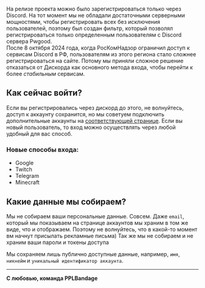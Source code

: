 На релизе проекта можно было зарегистрироваться только через Discord. На тот момент мы не обладали достаточными серверными мощностями, чтобы регистрировать всех без исключения пользователей, поэтому был создан фильтр, который позволял регистрироваться только определенным пользователям с Discord сервера Pwgood.  
После 8 октября 2024 года, когда РосКомНадзор ограничил доступ к сервисам Discord в РФ, пользователям из этого региона стало сложнее регистрироваться на сайте. Потому мы приняли сложное решение отказаться от Дискорда как основного метода входа, чтобы перейти к более *стабильным* сервисам.

## Как сейчас войти?
Если вы регистрировались через дискорд до этого, не волнуйтесь, доступ к аккаунту сохранится, но мы советуем подключить дополнительные аккаунты на [соответствующей странице](/me/accounts). Если вы новый пользователь, то вход можно осуществлять через любой удобный для вас способ.

### Новые способы входа:
- Google
- Twitch
- Telegram
- Minecraft

## Какие данные мы собираем?
Мы не собираем ваши персональные данные. Совсем. Даже `email`, который мы показываем на странице аккаунтов мы храним в том же виде, что и отображаем. Поэтому не волнуйтесь, что в какой-то момент вм начнут присылать рекламные письма)
Так же мы не собираем и не храним ваши пароли и токены доступа

Мы сохраняем лишь публично доступные данные, например, `имя`, `никнейм` и `уникальный идентификатор аккаунта`.

---
**С любовью, команда PPLBandage** <Emote name="peepoLove"></Emote>